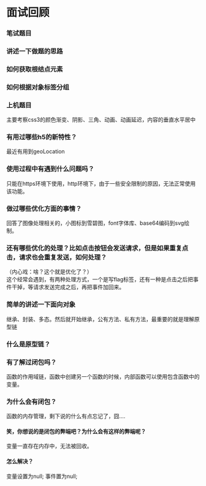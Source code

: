 # 面试回顾

### 笔试题目
### 讲述一下做题的思路
### 如何获取根结点元素
### 如何根据对象标签分组

### 上机题目
主要考察css3的颜色渐变、阴影、三角、动画、动画延迟，内容的垂直水平居中

### 有用过哪些h5的新特性？
最近有用到geoLocation
### 使用过程中有遇到什么问题吗？
只能在https环境下使用，http环境下，由于一些安全限制的原因，无法正常使用该功能。

### 做过哪些优化方面的事情？
回答了图像处理相关的，小图标到雪碧图，font字体库、base64编码到svg绘制。
### 还有哪些优化的处理？比如点击按钮会发送请求，但是如果重复点击，请求也会重复发送，如何处理？
（内心戏：啥？这个就是优化了？）</br>
这个经常会遇到，有两种处理方式，一个是写flag标签，还有一种是点击之后把事件干掉，等请求发送完成之后，再把事件加回来。


### 简单的讲述一下面向对象
继承、封装、多态。然后就开始继承，公有方法、私有方法，最重要的就是理解原型链
### 什么是原型链？

### 有了解过闭包吗？
函数的作用域链，函数中创建另一个函数的时候，内部函数可以使用包含函数中的变量。
### 为什么会有闭包？
函数的内存管理，剩下说的什么有点忘记了，囧....
#### 笑，你想说的是闭包的弊端吧？为什么会有这样的弊端呢？
变量一直存在内存中，无法被回收。
#### 怎么解决？
变量设置为null; 事件置为null;